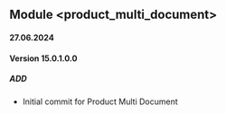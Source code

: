## Module <product_multi_document>

#### 27.06.2024
#### Version 15.0.1.0.0
##### ADD
- Initial commit for Product Multi Document
